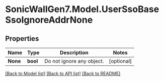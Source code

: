 # SonicWallGen7.Model.UserSsoBaseSsoIgnoreAddrNone

## Properties

Name | Type | Description | Notes
------------ | ------------- | ------------- | -------------
**None** | **bool** | Do not ignore any object. | [optional] 

[[Back to Model list]](../README.md#documentation-for-models) [[Back to API list]](../README.md#documentation-for-api-endpoints) [[Back to README]](../README.md)

